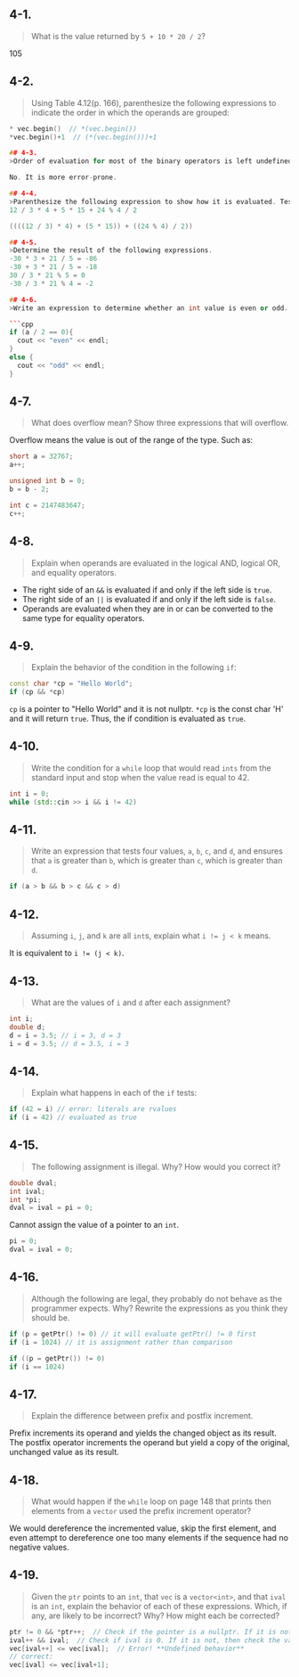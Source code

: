 ## 4-1. 
>What is the value returned by `5 + 10 * 20 / 2`?

105

## 4-2.
>Using Table 4.12(p. 166), parenthesize the following expressions to indicate the order in which the operands are grouped:
```cpp
* vec.begin()  // *(vec.begin())
*vec.begin()+1  // (*(vec.begin()))+1

## 4-3.
>Order of evaluation for most of the binary operators is left undefined to give the opportunities for optimization. This strategy presents a trade-off between efficient code generation and potential pitfalls in the use of the language by the programmer. Do you consider that an acceptable trade-off? Why or why not?

No. It is more error-prone.

## 4-4.
>Parenthesize the following expression to show how it is evaluated. Test your answer by compiling the expression (without parentheses) and printing its result.
12 / 3 * 4 + 5 * 15 + 24 % 4 / 2

((((12 / 3) * 4) + (5 * 15)) + ((24 % 4) / 2))

## 4-5.
>Determine the result of the following expressions.
-30 * 3 + 21 / 5 = -86
-30 + 3 * 21 / 5 = -18
30 / 3 * 21 % 5 = 0
-30 / 3 * 21 % 4 = -2

## 4-6.
>Write an expression to determine whether an int value is even or odd.

```cpp
if (a / 2 == 0){
  cout << "even" << endl;
}
else {
  cout << "odd" << endl;
}
```

## 4-7.
>What does overflow mean? Show three expressions that will overflow.

Overflow means the value is out of the range of the type. Such as:
```cpp
short a = 32767;
a++;

unsigned int b = 0;
b = b - 2;

int c = 2147483647;
c++;
```

## 4-8.
>Explain when operands are evaluated in the logical AND, logical OR, and equality operators.

* The right side of an `&&` is evaluated if and only if the left side is `true`.
* The right side of an `||` is evaluated if and only if the left side is `false`.
* Operands are evaluated when they are in or can be converted to the same type for equality operators.

## 4-9.
>Explain the behavior of the condition in the following `if`:
```cpp
const char *cp = "Hello World";
if (cp && *cp)
```

`cp` is a pointer to "Hello World" and it is not nullptr. `*cp` is the const char 'H' and it will return `true`. Thus, the if condition is evaluated as `true`.

## 4-10.
>Write the condition for a `while` loop that would read `ints` from the standard input and stop when the value read is equal to 42.

```cpp
int i = 0;
while (std::cin >> i && i != 42)
```

## 4-11.
>Write an expression that tests four values, `a`, `b`, `c`, and `d`, and ensures that `a` is greater than `b`, which is greater than `c`, which is greater than `d`.

```cpp
if (a > b && b > c && c > d)
```

## 4-12.
>Assuming `i`, `j`, and `k` are all `int`s, explain what `i != j < k` means.

It is equivalent to `i != (j < k)`.

## 4-13.
>What are the values of `i` and `d` after each assignment?
```cpp
int i;
double d;
d = i = 3.5; // i = 3, d = 3
i = d = 3.5; // d = 3.5, i = 3
```

## 4-14.
>Explain what happens in each of the `if` tests:
```cpp
if (42 = i) // error: literals are rvalues
if (i = 42) // evaluated as true
```

## 4-15.
>The following assignment is illegal. Why? How would you correct it?
```cpp
double dval;
int ival;
int *pi;
dval = ival = pi = 0;
```

Cannot assign the value of a pointer to an `int`.
```cpp
pi = 0;
dval = ival = 0;
```

## 4-16.
>Although the following are legal, they probably do not behave as the programmer expects. Why? Rewrite the expressions as you think they should be.
```cpp
if (p = getPtr() != 0) // it will evaluate getPtr() != 0 first
if (i = 1024) // it is assignment rather than comparison
```

```cpp
if ((p = getPtr()) != 0)
if (i == 1024)
```

## 4-17.
>Explain the difference between prefix and postfix increment.

Prefix increments its operand and yields the changed object as its result. The postfix operator increments the operand but yield a copy of the original, unchanged value as its result.

## 4-18.
>What would happen if the `while` loop on page 148 that prints then elements from a `vector` used the prefix increment operator?

We would dereference the incremented value, skip the first element, and even attempt to dereference one too many elements if the sequence had no negative values.

## 4-19.
>Given the `ptr` points to an `int`, that `vec` is a `vector<int>`, and that `ival` is an `int`, explain the behavior of each of these expressions. Which, if any, are likely to be incorrect? Why? How might each be corrected?
```cpp
ptr != 0 && *ptr++;  // Check if the pointer is a nullptr. If it is not, then check the value it points to
ival++ && ival;  // Check if ival is 0. If it is not, then check the value of ival incremented by 1
vec[ival++] <= vec[ival];  // Error! **Undefined behavior**
// correct:
vec[ival] <= vec[ival+1];
